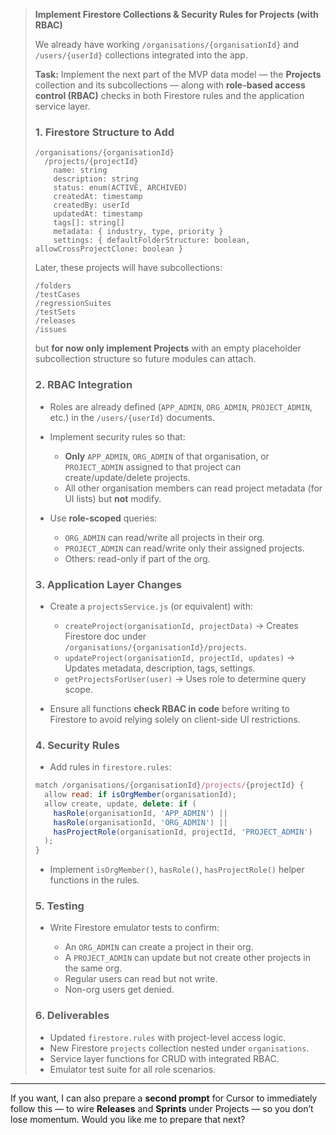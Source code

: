> **Implement Firestore Collections & Security Rules for Projects (with RBAC)**
>
> We already have working `/organisations/{organisationId}` and `/users/{userId}` collections integrated into the app.
>
> **Task:** Implement the next part of the MVP data model — the **Projects** collection and its subcollections — along with **role-based access control (RBAC)** checks in both Firestore rules and the application service layer.
>
> ### 1. Firestore Structure to Add
>
> ```
> /organisations/{organisationId}
>   /projects/{projectId}
>     name: string
>     description: string
>     status: enum(ACTIVE, ARCHIVED)
>     createdAt: timestamp
>     createdBy: userId
>     updatedAt: timestamp
>     tags[]: string[]
>     metadata: { industry, type, priority }
>     settings: { defaultFolderStructure: boolean, allowCrossProjectClone: boolean }
> ```
>
> Later, these projects will have subcollections:
>
> ```
> /folders
> /testCases
> /regressionSuites
> /testSets
> /releases
> /issues
> ```
>
> but **for now only implement Projects** with an empty placeholder subcollection structure so future modules can attach.
>
> ### 2. RBAC Integration
>
> * Roles are already defined (`APP_ADMIN`, `ORG_ADMIN`, `PROJECT_ADMIN`, etc.) in the `/users/{userId}` documents.
> * Implement security rules so that:
>
>   * **Only** `APP_ADMIN`, `ORG_ADMIN` of that organisation, or `PROJECT_ADMIN` assigned to that project can create/update/delete projects.
>   * All other organisation members can read project metadata (for UI lists) but **not** modify.
> * Use **role-scoped** queries:
>
>   * `ORG_ADMIN` can read/write all projects in their org.
>   * `PROJECT_ADMIN` can read/write only their assigned projects.
>   * Others: read-only if part of the org.
>
> ### 3. Application Layer Changes
>
> * Create a `projectsService.js` (or equivalent) with:
>
>   * `createProject(organisationId, projectData)` → Creates Firestore doc under `/organisations/{organisationId}/projects`.
>   * `updateProject(organisationId, projectId, updates)` → Updates metadata, description, tags, settings.
>   * `getProjectsForUser(user)` → Uses role to determine query scope.
> * Ensure all functions **check RBAC in code** before writing to Firestore to avoid relying solely on client-side UI restrictions.
>
> ### 4. Security Rules
>
> * Add rules in `firestore.rules`:
>
> ```javascript
> match /organisations/{organisationId}/projects/{projectId} {
>   allow read: if isOrgMember(organisationId);
>   allow create, update, delete: if (
>     hasRole(organisationId, 'APP_ADMIN') ||
>     hasRole(organisationId, 'ORG_ADMIN') ||
>     hasProjectRole(organisationId, projectId, 'PROJECT_ADMIN')
>   );
> }
> ```
>
> * Implement `isOrgMember()`, `hasRole()`, `hasProjectRole()` helper functions in the rules.
>
> ### 5. Testing
>
> * Write Firestore emulator tests to confirm:
>
>   * An `ORG_ADMIN` can create a project in their org.
>   * A `PROJECT_ADMIN` can update but not create other projects in the same org.
>   * Regular users can read but not write.
>   * Non-org users get denied.
>
> ### 6. Deliverables
>
> * Updated `firestore.rules` with project-level access logic.
> * New Firestore `projects` collection nested under `organisations`.
> * Service layer functions for CRUD with integrated RBAC.
> * Emulator test suite for all role scenarios.

---

If you want, I can also prepare a **second prompt** for Cursor to immediately follow this — to wire **Releases** and **Sprints** under Projects — so you don’t lose momentum. Would you like me to prepare that next?
